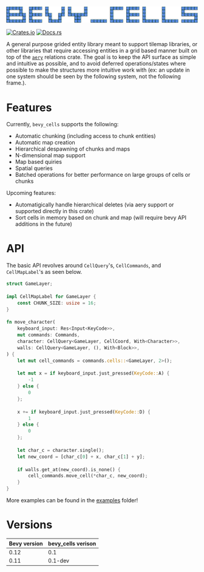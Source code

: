 ![bevy_cells](assets/logo.png)

[![Crates.io](https://img.shields.io/crates/v/bevy_cells)](https://crates.io/crates/bevy_cells)
[![Docs.rs](https://img.shields.io/docsrs/bevy_cells)](https://docs.rs/bevy_cells/latest/bevy_cells/)

A general purpose grided entity library meant to support tilemap libraries, or other libraries that require accessing entities in a grid based manner built on top of the [`aery`](https://github.com/iiYese/aery) relations crate.  The goal is to keep the API surface as simple and intuitive as possible, and to avoid deferred operations/states where possible to make the structures more intuitive work with (ex: an update in one system should be seen by the following system, not the following frame.). 

# Features

Currently, `bevy_cells` supports the following:
* Automatic chunking (including access to chunk entities)
* Automatic map creation
* Hierarchical despawning of chunks and maps
* N-dimensional map support
* Map based quiries
* Spatial queries
* Batched operations for better performance on large groups of cells or chunks

Upcoming features:
* Automatigically handle hierarchical deletes (via aery support or supported directly in this crate)
* Sort cells in memory based on chunk and map (will require bevy API additions in the future)

# API

The basic API revolves around `CellQuery`'s, `CellCommands`, and `CellMapLabel`'s as seen below.

```rust
struct GameLayer;

impl CellMapLabel for GameLayer {
    const CHUNK_SIZE: usize = 16;
}

fn move_character(
    keyboard_input: Res<Input<KeyCode>>,
    mut commands: Commands,
    character: CellQuery<GameLayer, CellCoord, With<Character>>,
    walls: CellQuery<GameLayer, (), With<Block>>,
) {
    let mut cell_commands = commands.cells::<GameLayer, 2>();

    let mut x = if keyboard_input.just_pressed(KeyCode::A) {
        -1
    } else {
        0
    };

    x += if keyboard_input.just_pressed(KeyCode::D) {
        1
    } else {
        0
    };

    let char_c = character.single();
    let new_coord = [char_c[0] + x, char_c[1] + y];

    if walls.get_at(new_coord).is_none() {
        cell_commands.move_cell(*char_c, new_coord);
    }
}
```

More examples can be found in the [examples](/examples) folder!


# Versions

| Bevy version | bevy_cells verison |
|--------------|--------------------|
| 0.12         | 0.1                |
| 0.11         | 0.1-dev            |